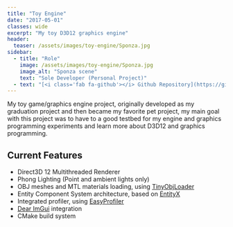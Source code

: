 ```yaml
---
title: "Toy Engine"
date: "2017-05-01"
classes: wide
excerpt: "My toy D3D12 graphics engine"
header:
  teaser: /assets/images/toy-engine/Sponza.jpg
sidebar:
  - title: "Role"
    image: /assets/images/toy-engine/Sponza.jpg
    image_alt: "Sponza scene"
    text: "Sole Developer (Personal Project)"
  - text: "[<i class='fab fa-github'></i> Github Repository](https://github.com/caioteixeira/ToyEngine){: .btn .btn--primary}"
---
```


My toy game/graphics engine project, originally developed as my graduation project and then became my favorite pet project, 
my main goal with this project was to have to a good testbed for my engine and graphics programming experiments and learn more about D3D12 and graphics programming.

## Current Features
* Direct3D 12 Multithreaded Renderer
* Phong Lighting (Point and ambient lights only)
* OBJ meshes and MTL materials loading, using [TinyObjLoader](https://github.com/syoyo/tinyobjloader)
* Entity Component System architecture, based on [EntityX](https://github.com/alecthomas/entityx)
* Integrated profiler, using [EasyProfiler](https://github.com/yse/easy_profiler)
* [Dear ImGui](https://github.com/ocornut/imgui) integration
* CMake build system
